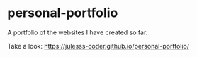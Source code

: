 # personal-portfolio

A portfolio of the websites I have created so far.

Take a look: <a href="https://julesss-coder.github.io/personal-portfolio/" target="_blank">https://julesss-coder.github.io/personal-portfolio/</a>

